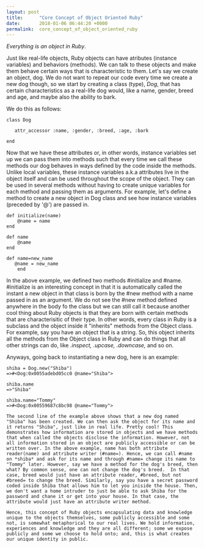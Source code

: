 ```yaml
---
layout: post
title:      "Core Concept of Object Oriented Ruby"
date:       2018-01-06 06:44:20 +0000
permalink:  core_concept_of_object_oriented_ruby
---
```


*Everything is an object in Ruby*. 

Just like real-life objects, Ruby objects can have atributes (instance variables) and behaviors (methods). We can talk to these objects and make them behave certain ways that is characteristic to them. Let's say we create an object, dog. We do not want to repeat our code every time we create a new dog though, so we start by creating a class (type), *Dog*, that has certain characteristics as a real-life dog would, like a name, gender, breed and age, and maybe also the ability to bark. 

We do this as follows:
```
class Dog

   attr_accessor :name, :gender, :breed, :age, :bark

end
```
Now that we have these attributes or, in other words, instance variables set up we can pass them into methods such that every time we call these methods our dog behaves in ways defined by the code inside the methods. Unlike local variables, these instance variables a.k.a attributes live in the object itself and can be used throughout the scope of the object. They can be used in several methods without having to create unique variables for each method and passing them as  arguments. For example, let's define a method to create a new object in Dog class and see how instance variables (preceded by '@') are passed in.

```
def initialize(name)
    @name = name
end

def name
    @name
end		

def name=new_name
   @name = new_name
	end
```
In the above example, we defined two methods #initialize and #name. #initialize is an interesting concept in that it is automatically called the instant a new object in that class is born  by the #new method with a name passed in as an argument. We do not see the #new method defined anywhere in the body fo the class but we can still call it because another cool thing about Ruby objects is that they are born with certain methods that are characterisitic of their type. In other words, every class in Ruby is a subclass and the object inside it "inherits" methods from the Object class. For example, say you have an object that is a string. So, this object inherits all the methods from the Object class in Ruby and can do things that all other strings can do, like *.inspect, .upcase, .downcase,* and so on.

Anyways, going back to instantiating a new dog, here is an example: 

```
shiba = Dog.new("Shiba")
=>#<Dog:0x0055adebd05cc0 @name="Shiba">  

shiba.name
=>"Shiba"

shiba.name="Tommy"
=>#<Dog:0x00559687c8bc98 @name="Tommy">

The second line of the example above shows that a new dog named "Shiba" has been created. We can then ask the object for its name and it returns "Shiba", just like in real life. Pretty cool! This demonstrates how information are stored in objects and we have methods that when called the objects disclose the information. However, not all information stored in an object are publicly accessible or can be written over. In the above example, name has both attribute reader(name) and attribute writer (#name=). Hence, we can call #name on *shiba* and ask for its name and through #name= change its name to "Tommy" later. However, say we have a method for the dog's breed, then what? By common sense, one can not change the dog's breed.  In that case, breed would just have an attribute reader, #breed, but not #breed= to change the breed. Similarly, say you have a secret password coded inside Shiba that allows him to let you iniside the house. Then, we don't want a home intruder to just be able to ask Shiba for the password and chane it or get into your house. In that case, the attribute would just have an attribute writer method.

Hence, this concept of Ruby objects encapsulating data and knowledge unique to the objects themselves, some publicly accessible and some not, is somewhat metaphorical to our real lives. We hold information, experiences and knowledge and they are all different; some we expose publicly and some we choose to hold onto; and, this is what creates our unique identity in public.
     




